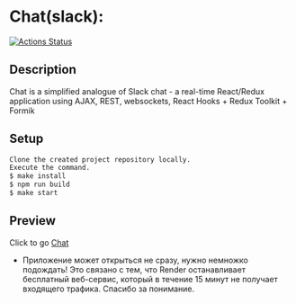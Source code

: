 # Chat(slack):
[![Actions Status](https://github.com/ArtyomVolkov1/frontend-project-12/workflows/hexlet-check/badge.svg)](https://github.com/ArtyomVolkov1/frontend-project-12/actions)

## Description
Chat is a simplified analogue of Slack chat -  a real-time React/Redux application using AJAX, REST, websockets, React Hooks + Redux Toolkit + Formik    

## Setup
```bash
Clone the created project repository locally. 
Execute the command.
$ make install
$ npm run build
$ make start
```
## Preview
Click to go [Chat](https://frontend-project-12-qyp1.onrender.com) 

* Приложение может открыться не сразу, нужно немножко подождать! Это связано с тем, что Render останавливает бесплатный веб-сервис, который в течение 15 минут не получает входящего трафика. Спасибо за понимание.
